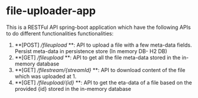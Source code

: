 # file-uploader-app
This is a RESTFul API spring-boot application which have the following APIs to do different functionalities functionalities:
1. **[POST] _/fileupload_ **: API to upload a file with a few meta-data fields. Persist meta-data in persistence store (In memory DB- H2 DB)
2. **[GET] _/fileupload_ **: API to get all the file meta-data stored in the in-memory database
3. **[GET] _/filestream/{streamId}_ **: API to download content of the file which was uploaded at 1.
4. **[GET] _/fileupload/{id}_ **: API to get the eta-data of a file based on the provided {id} stored in the in-memory database

